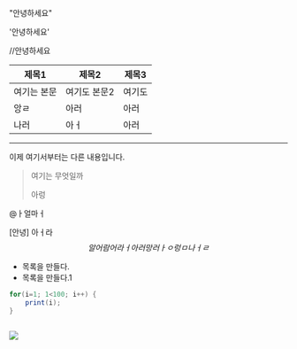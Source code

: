 "안녕하세요"

'안녕하세요'

//안녕하세요

| 제목1       | 제목2        | 제목3  |
| ----------- | ------------ | ------ |
| 여기는 본문 | 여기도 본문2 | 여기도 |
| 앙ㄹ        | 아러         | 아러   |
| 나러        | 아ㅓ         | 아러   |



------------

이제 여기서부터는 다른 내용입니다. 

> 여기는 무엇일까
>
> 아렁



@ㅏ얼마ㅓ

[안녕] 아ㅓ라
$$
알어람어라ㅓ아러망러ㅏㅇ렁ㅁ나ㅓㄹ
$$

- 목록을 만들다.
- 목록을 만들다.1







```java
for(i=1; 1<100; i++) {
    print(i);
}
```









```

```

![](/Users/chasuyeon/Downloads/d78a48765a866deae546ca10302b3280.png)